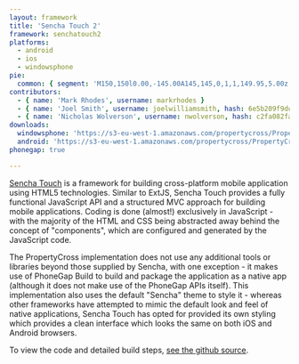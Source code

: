 ```yaml
---
layout: framework
title: 'Sencha Touch 2'
framework: senchatouch2
platforms:
  - android
  - ios
  - windowsphone
pie:
  common: { segment: 'M150,150l0.00,-145.00A145,145,0,1,1,149.95,5.00z' }
contributors:
  - { name: 'Mark Rhodes', username: markrhodes }
  - { name: 'Joel Smith', username: joelwilliamsmith, hash: 6e5b209f9dced24655066d1128a13964 }
  - { name: 'Nicholas Wolverson', username: nwolverson, hash: c2fa082fa1ffbab1293262c599d459fb }
downloads:
  windowsphone: 'https://s3-eu-west-1.amazonaws.com/propertycross/PropertyCross-senchatouch2-78ca1a200fb404a850ab121f7bcc652a2168bca4.xap'
  android: 'https://s3-eu-west-1.amazonaws.com/propertycross/PropertyCross-senchatouch2-78ca1a200fb404a850ab121f7bcc652a2168bca4.apk'
phonegap: true

---
```


[Sencha Touch](http://www.sencha.com/products/touch) is a framework for building cross-platform mobile application using HTML5 technologies.  Similar to ExtJS, Sencha Touch provides a fully functional JavaScript API and a structured MVC approach for building mobile applications.  Coding is done (almost!) exclusively in JavaScript - with the majority of the HTML and CSS being abstracted away behind the concept of "components", which are configured and generated by the JavaScript code.

The PropertyCross implementation does not use any additional tools or libraries beyond those supplied by Sencha, with one exception - it makes use of PhoneGap Build to build and package the application as a native app (although it does not make use of the PhoneGap APIs itself).  This implementation also uses the default "Sencha" theme to style it - whereas other frameworks have attempted to mimic the default look and feel of native applications, Sencha Touch has opted for provided its own styling which provides a clean interface which looks the same on both iOS and Android browsers.


To view the code and detailed build steps, <a href='{{ site.githuburl }}/tree/master/senchatouch2'>see the github source</a>.